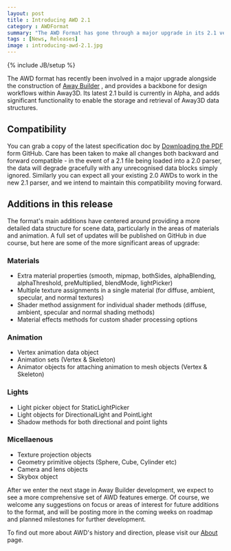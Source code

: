 ```yaml
---
layout: post
title : Introducing AWD 2.1
category : AWDFormat
summary: "The AWD Format has gone through a major upgrade in its 2.1 version. In this post we give a brief outline of the changes already made, and the plans for further additions"
tags : [News, Releases]
image : introducing-awd-2.1.jpg
---
```

{% include JB/setup %}

The AWD format has recently been involved in a major upgrade alongside the construction of [Away Builder](/awaybuilder) , and provides a backbone for design workflows within Away3D. Its latest 2.1 build is currently in Alpha, and adds significant functionality to enable the storage and retrieval of Away3D data structures.

## Compatibility

You can grab a copy of the latest specification doc by [Downloading the PDF](https://github.com/awaytools/awd-sdk/blob/master/docs/AWD_format_specification2_1_Alpha.pdf?raw=true) form GitHub. Care has been taken to make all changes both backward and forward compatible - in the event of a 2.1 file being loaded into a 2.0 parser, the data will degrade gracefully with any unrecognised data blocks simply ignored. Similarly you can expect all your existing 2.0 AWDs to work in the new 2.1 parser, and we intend to maintain this compatibility moving forward.

## Additions in this release

The format's main additions have centered around providing a more detailed data structure for scene data, particularly in the areas of materials and animation. A full set of updates will be published on GitHub in due course, but here are some of the more significant areas of upgrade:

### Materials

- Extra material properties (smooth, mipmap, bothSides, alphaBlending, alphaThreshold, preMultiplied, blendMode, lightPicker)
- Multiple texture assignments in a single material (for diffuse, ambient, specular, and normal textures)
- Shader method assignment for individual shader methods (diffuse, ambient, specular and normal shading methods)
- Material effects methods for custom shader processing options

### Animation

- Vertex animation data object
- Animation sets (Vertex & Skeleton) 
- Animator objects for attaching animation to mesh objects (Vertex & Skeleton)

### Lights

- Light picker object for StaticLightPicker
- Light objects for DirectionalLight and PointLight
- Shadow methods for both directional and point lights

### Micellaenous

- Texture projection objects
- Geometry primitive objects (Sphere, Cube, Cylinder etc)
- Camera and lens objects
- Skybox object


After we enter the next stage in Away Builder development, we expect to see a more comprehensive set of AWD features emerge. Of course, we welcome any suggestions on focus or areas of interest for future additions to the format, and will be posting more in the coming weeks on roadmap and planned milestones for further development.

To find out more about AWD's history and direction, please visit our [About](/awdformat/about/) page.


